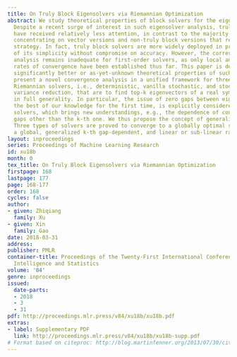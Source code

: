 ```yaml
---
title: On Truly Block Eigensolvers via Riemannian Optimization
abstract: We study theoretical properties of block solvers for the eigenvalue problem.
  Despite a recent surge of interest in such eigensolver analysis, truly block solvers
  have received relatively less attention, in contrast to the majority of studies
  concentrating on vector versions and non-truly block versions that rely on the deflation
  strategy. In fact, truly block solvers are more widely deployed in practice by virtue
  of its simplicity without compromise on accuracy. However, the corresponding theoretical
  analysis remains inadequate for first-order solvers, as only local and k-th gap-dependent
  rates of convergence have been established thus far. This paper is devoted to revealing
  significantly better or as-yet-unknown theoretical properties of such solvers. We
  present a novel convergence analysis in a unified framework for three types of first-order
  Riemannian solvers, i.e., deterministic, vanilla stochastic, and stochastic with
  variance reduction, that are to find top-k eigenvectors of a real symmetric matrix,
  in full generality. In particular, the issue of zero gaps between eigenvalues,  to
  the best of our knowledge for the first time, is explicitly considered for these
  solvers, which brings new understandings, e.g., the dependence of convergence on
  gaps other than the k-th one. We thus propose the concept of generalized k-th gap.
  Three types of solvers are proved to converge to a globally optimal solution at
  a global, generalized k-th gap-dependent, and linear or sub-linear rate.
layout: inproceedings
series: Proceedings of Machine Learning Research
id: xu18b
month: 0
tex_title: On Truly Block Eigensolvers via Riemannian Optimization
firstpage: 168
lastpage: 177
page: 168-177
order: 168
cycles: false
author:
- given: Zhiqiang
  family: Xu
- given: Xin
  family: Gao
date: 2018-03-31
address: 
publisher: PMLR
container-title: Proceedings of the Twenty-First International Conference on Artficial
  Intelligence and Statistics
volume: '84'
genre: inproceedings
issued:
  date-parts:
  - 2018
  - 3
  - 31
pdf: http://proceedings.mlr.press/v84/xu18b/xu18b.pdf
extras:
- label: Supplementary PDF
  link: http://proceedings.mlr.press/v84/xu18b/xu18b-supp.pdf
# Format based on citeproc: http://blog.martinfenner.org/2013/07/30/citeproc-yaml-for-bibliographies/
---
```

